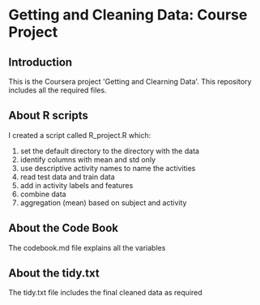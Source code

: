 Getting and Cleaning Data: Course Project
=========================================

Introduction
------------
This is the Coursera project 'Getting and Clearning Data'. This repository includes all the required files. 


About R scripts
-------------------------------------
I created a script called R_project.R which:

 1. set the default directory to the directory with the data
 2. identify columns with mean and std only
 3. use descriptive activity names to name the activities 
 4. read test data and train data
 5. add in activity labels and features 
 6. combine data
 7. aggregation (mean) based on subject and activity


About the Code Book
-------------------
The codebook.md file explains  all the variables

About the tidy.txt
------------------

The tidy.txt file includes the final cleaned data as required
